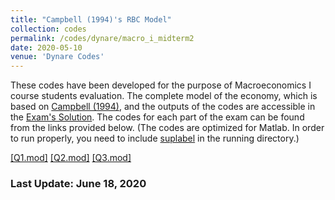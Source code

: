 ```yaml
---
title: "Campbell (1994)'s RBC Model"
collection: codes
permalink: /codes/dynare/macro_i_midterm2
date: 2020-05-10
venue: 'Dynare Codes'
---
```


These codes have been developed for the purpose of Macroeconomics I course students evaluation.
The complete model of the economy, which is based on [Campbell (1994)](https://doi.org/10.1016/0304-3932(94)90040-X),
and the outputs of the codes are accessible in the [Exam's Solution](https://www.dropbox.com/s/ynfc43gmueg188z/Macro%20I%20-%20Midterm%20II%20-%20Dynare%20Solution.pdf?dl=0). 
The codes for each part of the exam can be found from the links provided below.
(The codes are optimized for Matlab. In order to run properly, you need to include [suplabel](https://www.mathworks.com/matlabcentral/mlc-downloads/downloads/e54cf280-4a80-11e4-9553-005056977bd0/882da57d-94e1-4a55-aae0-034ff84eb28c/packages/zip)
in the running directory.)

[[Q1.mod]](https://www.dropbox.com/s/h77lf0y7r8377a7/Q1Mid2.mod?dl=0)
[[Q2.mod]](https://www.dropbox.com/s/0o1ljfmhc43bubx/Q2Mid2.mod?dl=0)
[[Q3.mod]](https://www.dropbox.com/s/nw9moc4yy2we2ys/Q3Mid2.mod?dl=0)

### Last Update: June 18, 2020
